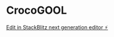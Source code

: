 # CrocoGOOL

[Edit in StackBlitz next generation editor ⚡️](https://stackblitz.com/~/github.com/Gxnza48/CrocoGOOL)